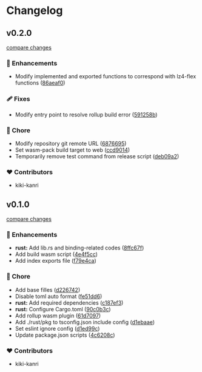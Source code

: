 # Changelog

## v0.2.0

[compare changes](https://github.com/kiki-kanri/kikiutils-node-lz4-wasm/compare/v0.1.0...v0.2.0)

### 🚀 Enhancements

- Modify implemented and exported functions to correspond with lz4-flex functions ([86aeaf0](https://github.com/kiki-kanri/kikiutils-node-lz4-wasm/commit/86aeaf0))

### 🩹 Fixes

- Modify entry point to resolve rollup build error ([591258b](https://github.com/kiki-kanri/kikiutils-node-lz4-wasm/commit/591258b))

### 🏡 Chore

- Modify repository git remote URL ([6876695](https://github.com/kiki-kanri/kikiutils-node-lz4-wasm/commit/6876695))
- Set wasm-pack build target to web ([ccd9014](https://github.com/kiki-kanri/kikiutils-node-lz4-wasm/commit/ccd9014))
- Temporarily remove test command from release script ([deb09a2](https://github.com/kiki-kanri/kikiutils-node-lz4-wasm/commit/deb09a2))

### ❤️ Contributors

- kiki-kanri

## v0.1.0

[compare changes](https://github.com/kiki-kanri/kikiutils-node-lz4-wasm/compare/418b8c1...v0.1.0)

### 🚀 Enhancements

- **rust:** Add lib.rs and binding-related codes ([8ffc67f](https://github.com/kiki-kanri/kikiutils-node-lz4-wasm/commit/8ffc67f))
- Add build wasm script ([4e4f5cc](https://github.com/kiki-kanri/kikiutils-node-lz4-wasm/commit/4e4f5cc))
- Add index exports file ([f79e4ca](https://github.com/kiki-kanri/kikiutils-node-lz4-wasm/commit/f79e4ca))

### 🏡 Chore

- Add base filles ([d226742](https://github.com/kiki-kanri/kikiutils-node-lz4-wasm/commit/d226742))
- Disable toml auto format ([fe51dd6](https://github.com/kiki-kanri/kikiutils-node-lz4-wasm/commit/fe51dd6))
- **rust:** Add required dependencies ([c187ef3](https://github.com/kiki-kanri/kikiutils-node-lz4-wasm/commit/c187ef3))
- **rust:** Configure Cargo.toml ([90c0b3c](https://github.com/kiki-kanri/kikiutils-node-lz4-wasm/commit/90c0b3c))
- Add rollup wasm plugin ([61d7097](https://github.com/kiki-kanri/kikiutils-node-lz4-wasm/commit/61d7097))
- Add ./rust/pkg to tsconfig.json include config ([d1ebaae](https://github.com/kiki-kanri/kikiutils-node-lz4-wasm/commit/d1ebaae))
- Set eslint ignore config ([d1ed99c](https://github.com/kiki-kanri/kikiutils-node-lz4-wasm/commit/d1ed99c))
- Update package.json scripts ([4c6208c](https://github.com/kiki-kanri/kikiutils-node-lz4-wasm/commit/4c6208c))

### ❤️ Contributors

- kiki-kanri
